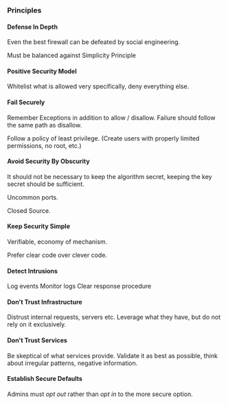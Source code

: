 ### Principles

#### Defense In Depth
Even the best firewall can be defeated by social engineering.

Must be balanced against Simplicity Principle

#### Positive Security Model
Whitelist what is allowed very specifically, deny everything else.

#### Fail Securely
Remember Exceptions in addition to allow / disallow. Failure should follow the same path as disallow.

Follow a policy of least privilege. (Create users with properly limited permissions, no root, etc.)

#### Avoid Security By Obscurity
It should not be necessary to keep the algorithm secret, keeping the key secret should be sufficient.

Uncommon ports.

Closed Source.

#### Keep Security Simple
Verifiable, economy of mechanism.

Prefer clear code over clever code.

#### Detect Intrusions
Log events
Monitor logs
Clear response procedure


#### Don't Trust Infrastructure
Distrust internal requests, servers etc. Leverage what they have, but do not rely on it exclusively.


#### Don't Trust Services
Be skeptical of what services provide. Validate it as best as possible, think about irregular patterns, negative information. 


#### Establish Secure Defaults
Admins must *opt out* rather than *opt in* to the more secure option.